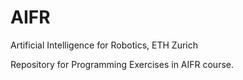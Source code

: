 # AIFR
Artificial Intelligence for Robotics, ETH Zurich

Repository for Programming Exercises in AIFR course.
